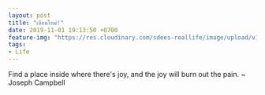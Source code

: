 ```yaml
---
layout: post
title: "เดือนใหม่!"
date: 2019-11-01 19:13:50 +0700
feature-img: "https://res.cloudinary.com/sdees-reallife/image/upload/v1555658919/sample_feature_img.png"
tags:
- Life
---
```


Find a place inside where there's joy, and the joy will burn out the pain. ~ Joseph Campbell

<i class="fa fa-child" style="color:plum"></i>
